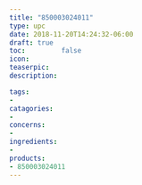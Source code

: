 ```yaml
---
title: "850003024011"
type: upc
date: 2018-11-20T14:24:32-06:00
draft: true
toc:         false
icon:
teaserpic:
description:

tags:
-
catagories:
-
concerns:
-
ingredients:
-
products:
- 850003024011
---
```


